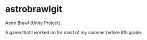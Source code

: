 # astrobrawlgit
Astro Brawl (Unity Project)


A game that I worked on for most of my summer before 8th grade.
